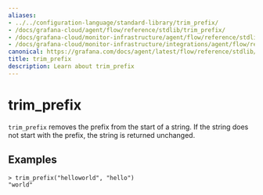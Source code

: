 ```yaml
---
aliases:
- ../../configuration-language/standard-library/trim_prefix/
- /docs/grafana-cloud/agent/flow/reference/stdlib/trim_prefix/
- /docs/grafana-cloud/monitor-infrastructure/agent/flow/reference/stdlib/trim_prefix/
- /docs/grafana-cloud/monitor-infrastructure/integrations/agent/flow/reference/stdlib/trim_prefix/
canonical: https://grafana.com/docs/agent/latest/flow/reference/stdlib/trim_prefix/
title: trim_prefix
description: Learn about trim_prefix
---
```


# trim_prefix

`trim_prefix` removes the prefix from the start of a string. If the string does not start with the prefix, the string is returned unchanged.

## Examples

```river
> trim_prefix("helloworld", "hello")
"world"
```
